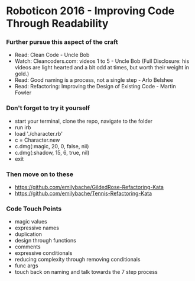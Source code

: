 # Roboticon 2016 - Improving Code Through Readability

### Further pursue this aspect of the craft

- Read: Clean Code - Uncle Bob
- Watch: Cleancoders.com: videos 1 to 5 - Uncle Bob (Full Disclosure: his videos are light hearted and a bit odd at times, but worth their weight in gold.)
- Read: Good naming is a process, not a single step - Arlo Belshee
- Read: Refactoring: Improving the Design of Existing Code - Martin Fowler

### Don't forget to try it yourself

- start your terminal, clone the repo, navigate to the folder
- run irb
- load './character.rb'
- c = Character.new
- c.dmg(:magic, 20, 0, false, nil)
- c.dmg(:shadow, 15, 6, true, nil)
- exit

### Then move on to these

- https://github.com/emilybache/GildedRose-Refactoring-Kata
- https://github.com/emilybache/Tennis-Refactoring-Kata

### Code Touch Points

- magic values
- expressive names
- duplication
- design through functions
- comments
- expressive conditionals
- reducing complexity through removing conditionals
- func args
- touch back on naming and talk towards the 7 step process
